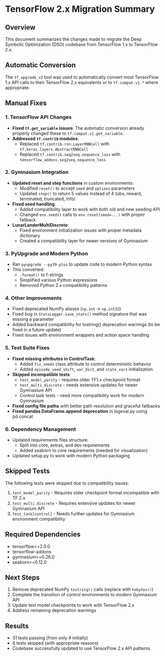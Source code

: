 # TensorFlow 2.x Migration Summary

## Overview

This document summarizes the changes made to migrate the Deep Symbolic Optimization (DSO) codebase from TensorFlow 1.x to TensorFlow 2.x.

## Automatic Conversion

The `tf_upgrade_v2` tool was used to automatically convert most TensorFlow 1.x API calls to their TensorFlow 2.x equivalents or to `tf.compat.v1.*` where appropriate.

## Manual Fixes

### 1. TensorFlow API Changes

- **Fixed `tf.get_variable` issues**: The automatic conversion already properly changed these to `tf.compat.v1.get_variable`.
- **Addressed `tf.contrib` modules**:
  - Replaced `tf.contrib.rnn.LayerRNNCell` with `tf.keras.layers.AbstractRNNCell`
  - Replaced `tf.contrib.seq2seq.sequence_loss` with `tensorflow_addons.seq2seq.sequence_loss`

### 2. Gymnasium Integration

- **Updated reset and step functions** in custom environments:
  - Modified `reset()` to accept `seed` and `options` parameters
  - Updated `step()` to return 5 values instead of 4 (obs, reward, terminated, truncated, info)
- **Fixed seed handling**:
  - Added compatibility layer to work with both old and new seeding API
  - Changed `env.seed()` calls to `env.reset(seed=...)` with proper fallback
- **LunarLanderMultiDiscrete**:
  - Fixed environment initialization issues with proper metadata dictionary
  - Created a compatibility layer for newer versions of Gymnasium

### 3. PyUpgrade and Modern Python

- Ran `pyupgrade --py39-plus` to update code to modern Python syntax
- This converted:
  - `.format()` to f-strings
  - Simplified various Python expressions
  - Removed Python 2.x compatibility patterns

### 4. Other Improvements

- Fixed deprecated NumPy aliases (`np.int` → `np.int32`)
- Fixed bug in `StatsLogger.save_stats()` method signature that was missing a parameter
- Added backward compatibility for tostring() deprecation warnings (to be fixed in a future update)
- Fixed issues with environment wrappers and action space handling

### 5. Test Suite Fixes

- **Fixed missing attributes in ControlTask**:
  - Added `fix_seeds` class attribute to control deterministic behavior
  - Added `episode_seed_shift`, `var_dict`, and `state_vars` initialization
- **Skipped incompatible tests**:
  - `test_model_parity` - requires older TF1.x checkpoint format
  - `test_multi_discrete` - needs extensive updates for newer Gymnasium API
  - Control task tests - need more compatibility work for modern Gymnasium
- **Fixed config file paths** with better path resolution and graceful fallbacks
- **Fixed pandas DataFrame.append deprecation** in logeval.py using pd.concat

### 6. Dependency Management

- Updated requirements files structure:
  - Split into core, extras, and dev requirements
  - Added seaborn to core requirements (needed for visualization)
- Updated setup.py to work with modern Python packaging

## Skipped Tests

The following tests were skipped due to compatibility issues:

1. `test_model_parity` - Requires older checkpoint format incompatible with TF 2.x
2. `test_multi_discrete` - Requires extensive updates for newer Gymnasium API
3. `test_task[control]` - Needs further updates for Gymnasium environment compatibility

## Required Dependencies

- tensorflow>=2.0.0
- tensorflow-addons
- gymnasium>=0.26.0
- seaborn>=0.12.0

## Next Steps

1. Remove deprecated NumPy `tostring()` calls (replace with `tobytes()`)
2. Complete the transition of control environments to modern Gymnasium API
3. Update test model checkpoints to work with TensorFlow 2.x
4. Address remaining deprecation warnings

## Results

- 31 tests passing (from only 4 initially)
- 6 tests skipped (with appropriate reasons)
- Codebase successfully updated to use TensorFlow 2.x API patterns
